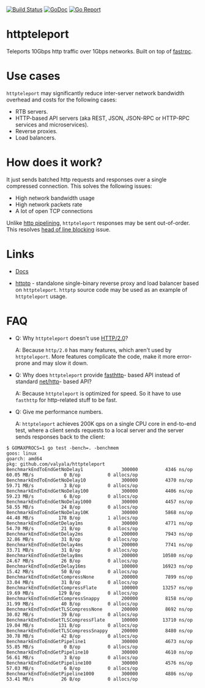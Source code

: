 [![Build Status](https://travis-ci.org/valyala/httpteleport.svg)](https://travis-ci.org/valyala/httpteleport)
[![GoDoc](https://godoc.org/github.com/valyala/httpteleport?status.svg)](http://godoc.org/github.com/valyala/httpteleport)
[![Go Report](https://goreportcard.com/badge/github.com/valyala/httpteleport)](https://goreportcard.com/report/github.com/valyala/httpteleport)

# httpteleport

Teleports 10Gbps http traffic over 1Gbps networks.
Built on top of [fastrpc](https://github.com/valyala/fastrpc).


# Use cases

`httpteleport` may significantly reduce inter-server network bandwidth overhead
and costs for the following cases:

- RTB servers.
- HTTP-based API servers (aka REST, JSON, JSON-RPC or HTTP-RPC services
  and microservices).
- Reverse proxies.
- Load balancers.


# How does it work?

It just sends batched http requests and responses over a single compressed
connection. This solves the following issues:

- High network bandwidth usage
- High network packets rate
- A lot of open TCP connections


Unlike [http pipelining](https://en.wikipedia.org/wiki/HTTP_pipelining),
`httpteleport` responses may be sent out-of-order.
This resolves [head of line blocking](https://en.wikipedia.org/wiki/Head-of-line_blocking) issue.


# Links

* [Docs](https://godoc.org/github.com/valyala/httpteleport)

* [httptp](https://github.com/valyala/httpteleport/tree/master/cmd/httptp) -
  standalone single-binary reverse proxy and load balancer based
  on `httpteleport`. `httptp` source code may be used as an example
  of `httpteleport` usage.


# FAQ

* Q: Why `httpteleport` doesn't use [HTTP/2.0](https://en.wikipedia.org/wiki/HTTP/2)?

  A: Because `http/2.0` has many features, which aren't used by `httpteleport`.
     More features complicate the code, make it more error-prone and may slow
     it down.

* Q: Why does `httpteleport` provide [fasthttp](https://github.com/valyala/fasthttp)-
     based API instead of standard [net/http](https://golang.org/pkg/net/http/)-
     based API?

  A: Because `httpteleport` is optimized for speed. So it have to use `fasthttp`
     for http-related stuff to be fast.

* Q: Give me performance numbers.

  A: `httpteleport` achieves 200K qps on a single CPU core in end-to-end test,
     where a client sends requests to a local server and the server sends
     responses back to the client:

```
$ GOMAXPROCS=1 go test -bench=. -benchmem
goos: linux
goarch: amd64
pkg: github.com/valyala/httpteleport
BenchmarkEndToEndGetNoDelay1          	  300000	      4346 ns/op	  60.05 MB/s	       0 B/op	       0 allocs/op
BenchmarkEndToEndGetNoDelay10         	  300000	      4370 ns/op	  59.71 MB/s	       3 B/op	       0 allocs/op
BenchmarkEndToEndGetNoDelay100        	  300000	      4406 ns/op	  59.23 MB/s	       6 B/op	       0 allocs/op
BenchmarkEndToEndGetNoDelay1000       	  300000	      4457 ns/op	  58.55 MB/s	      24 B/op	       0 allocs/op
BenchmarkEndToEndGetNoDelay10K        	  300000	      5868 ns/op	  44.48 MB/s	     178 B/op	       1 allocs/op
BenchmarkEndToEndGetDelay1ms          	  300000	      4771 ns/op	  54.70 MB/s	      21 B/op	       0 allocs/op
BenchmarkEndToEndGetDelay2ms          	  200000	      7943 ns/op	  32.86 MB/s	      31 B/op	       0 allocs/op
BenchmarkEndToEndGetDelay4ms          	  200000	      7741 ns/op	  33.71 MB/s	      31 B/op	       0 allocs/op
BenchmarkEndToEndGetDelay8ms          	  200000	     10580 ns/op	  24.67 MB/s	      26 B/op	       0 allocs/op
BenchmarkEndToEndGetDelay16ms         	  100000	     16923 ns/op	  15.42 MB/s	      50 B/op	       0 allocs/op
BenchmarkEndToEndGetCompressNone      	  200000	      7899 ns/op	  33.04 MB/s	      31 B/op	       0 allocs/op
BenchmarkEndToEndGetCompressFlate     	  100000	     13257 ns/op	  19.69 MB/s	     129 B/op	       0 allocs/op
BenchmarkEndToEndGetCompressSnappy    	  200000	      8158 ns/op	  31.99 MB/s	      40 B/op	       0 allocs/op
BenchmarkEndToEndGetTLSCompressNone   	  200000	      8692 ns/op	  30.02 MB/s	      39 B/op	       0 allocs/op
BenchmarkEndToEndGetTLSCompressFlate  	  100000	     13710 ns/op	  19.04 MB/s	     131 B/op	       0 allocs/op
BenchmarkEndToEndGetTLSCompressSnappy 	  200000	      8480 ns/op	  30.78 MB/s	      42 B/op	       0 allocs/op
BenchmarkEndToEndGetPipeline1         	  300000	      4673 ns/op	  55.85 MB/s	       0 B/op	       0 allocs/op
BenchmarkEndToEndGetPipeline10        	  300000	      4610 ns/op	  56.61 MB/s	       3 B/op	       0 allocs/op
BenchmarkEndToEndGetPipeline100       	  300000	      4576 ns/op	  57.03 MB/s	       6 B/op	       0 allocs/op
BenchmarkEndToEndGetPipeline1000      	  300000	      4886 ns/op	  53.41 MB/s	      26 B/op	       0 allocs/op
```
